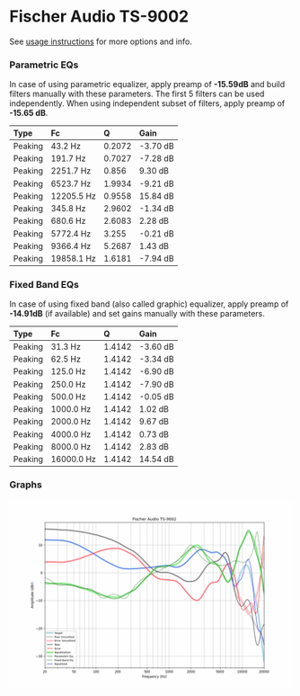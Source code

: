 # Fischer Audio TS-9002
See [usage instructions](https://github.com/jaakkopasanen/AutoEq#usage) for more options and info.

### Parametric EQs
In case of using parametric equalizer, apply preamp of **-15.59dB** and build filters manually
with these parameters. The first 5 filters can be used independently.
When using independent subset of filters, apply preamp of **-15.65 dB**.

| Type    | Fc         |      Q | Gain     |
|:--------|:-----------|:-------|:---------|
| Peaking | 43.2 Hz    | 0.2072 | -3.70 dB |
| Peaking | 191.7 Hz   | 0.7027 | -7.28 dB |
| Peaking | 2251.7 Hz  | 0.856  | 9.30 dB  |
| Peaking | 6523.7 Hz  | 1.9934 | -9.21 dB |
| Peaking | 12205.5 Hz | 0.9558 | 15.84 dB |
| Peaking | 345.8 Hz   | 2.9602 | -1.34 dB |
| Peaking | 680.6 Hz   | 2.6083 | 2.28 dB  |
| Peaking | 5772.4 Hz  | 3.255  | -0.21 dB |
| Peaking | 9366.4 Hz  | 5.2687 | 1.43 dB  |
| Peaking | 19858.1 Hz | 1.6181 | -7.94 dB |

### Fixed Band EQs
In case of using fixed band (also called graphic) equalizer, apply preamp of **-14.91dB**
(if available) and set gains manually with these parameters.

| Type    | Fc         |      Q | Gain     |
|:--------|:-----------|:-------|:---------|
| Peaking | 31.3 Hz    | 1.4142 | -3.60 dB |
| Peaking | 62.5 Hz    | 1.4142 | -3.34 dB |
| Peaking | 125.0 Hz   | 1.4142 | -6.90 dB |
| Peaking | 250.0 Hz   | 1.4142 | -7.90 dB |
| Peaking | 500.0 Hz   | 1.4142 | -0.05 dB |
| Peaking | 1000.0 Hz  | 1.4142 | 1.02 dB  |
| Peaking | 2000.0 Hz  | 1.4142 | 9.67 dB  |
| Peaking | 4000.0 Hz  | 1.4142 | 0.73 dB  |
| Peaking | 8000.0 Hz  | 1.4142 | 2.83 dB  |
| Peaking | 16000.0 Hz | 1.4142 | 14.54 dB |

### Graphs
![](./Fischer%20Audio%20TS-9002.png)
